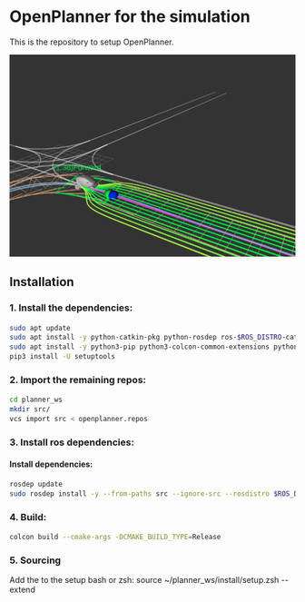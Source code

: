 # OpenPlanner for the simulation

This is the repository to setup OpenPlanner.

![](docs/images/OpenPlannerVis.png)


## Installation

### 1. Install the dependencies:

```bash
sudo apt update
sudo apt install -y python-catkin-pkg python-rosdep ros-$ROS_DISTRO-catkin
sudo apt install -y python3-pip python3-colcon-common-extensions python3-setuptools python3-vcstool python-pip
pip3 install -U setuptools
```

### 2. Import the remaining repos:

```bash
cd planner_ws
mkdir src/
vcs import src < openplanner.repos
```

### 3. Install ros dependencies:


#### Install dependencies:

```bash
rosdep update
sudo rosdep install -y --from-paths src --ignore-src --rosdistro $ROS_DISTRO
```

### 4. Build:

```bash
colcon build --cmake-args -DCMAKE_BUILD_TYPE=Release
```

### 5. Sourcing

Add the to the setup bash or zsh:
source ~/planner_ws/install/setup.zsh --extend

